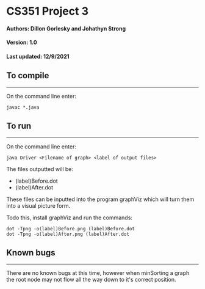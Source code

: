 # CS351 Project 3
#### Authors: Dillon Gorlesky and Johathyn Strong
#### Version: 1.0
#### Last updated: 12/9/2021


## To compile

---
On the command line enter:

    javac *.java

## To run

---
On the command line enter:

    java Driver <Filename of graph> <label of output files>

The files outputted will be:
* (label)Before.dot
* (label)After.dot

These files can be inputted into the program graphViz which will turn them into a visual picture 
form. 

Todo this, install graphViz and run the commands:

    dot -Tpng -o(label)Before.png (label)Before.dot
    dot -Tpng -o(label)After.png (label)After.dot

## Known bugs

---
There are no known bugs at this time, however when minSorting a graph the root node may not flow 
all the way down to it's correct position.